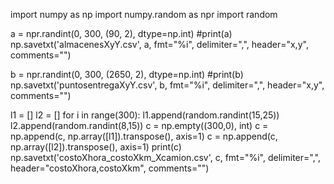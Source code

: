 import numpy as np
import numpy.random as npr
import random

a = npr.randint(0, 300, (90, 2), dtype=np.int)
#print(a)
np.savetxt('almacenesXyY.csv', a, fmt="%i", delimiter=",", header="x,y", comments="")

b = npr.randint(0, 300, (2650, 2), dtype=np.int)
#print(b)
np.savetxt('puntosentregaXyY.csv', b, fmt="%i", delimiter=",", header="x,y", comments="")

l1 = []
l2 = []
for i in range(300):
    l1.append(random.randint(15,25))
    l2.append(random.randint(8,15))
c = np.empty((300,0), int)
c = np.append(c, np.array([l1]).transpose(), axis=1)
c = np.append(c, np.array([l2]).transpose(), axis=1)
print(c)
np.savetxt('costoXhora_costoXkm_Xcamion.csv', c, fmt="%i", delimiter=",", header="costoXhora,costoXkm", comments="")